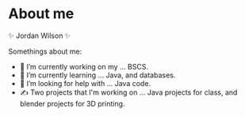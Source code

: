 # About me

✨ Jordan Wilson ✨

Somethings about me: 
- 🔭 I’m currently working on my ... BSCS.
- 🌱 I’m currently learning ... Java, and databases.
- 🤔 I’m looking for help with ... Java code.
- ✍ Two projects that I'm working on ... Java projects for class, and blender projects for 3D printing.

